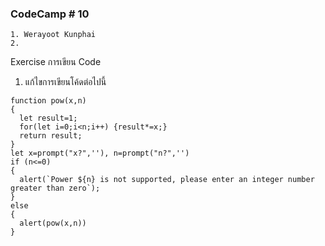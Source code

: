 ### CodeCamp # 10
    1. Werayoot Kunphai
    2. 
        
Exercise การเขียน Code

1. แก้ไขการเขียนโค้ดต่อไปนี้
```
function pow(x,n)
{
  let result=1;
  for(let i=0;i<n;i++) {result*=x;}
  return result;
}
let x=prompt("x?",''), n=prompt("n?",'')
if (n<=0)
{
  alert(`Power ${n} is not supported, please enter an integer number greater than zero`);
}
else
{
  alert(pow(x,n))
}

```
